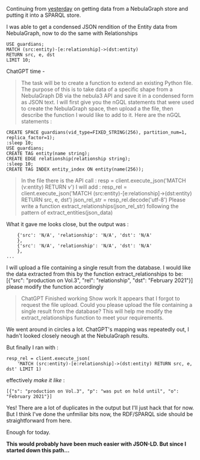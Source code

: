 <!-- title: llama_index SPARQL Notes 04 -->

Continuing from [yesterday](2023-08-29-llama-sparql-03) on getting data from a NebulaGraph store and putting it into a SPARQL store.

I was able to get a condensed JSON rendition of the Entity data from NebulaGraph, now to do the same with Relationships

```
USE guardians;
MATCH (src:entity)-[e:relationship]->(dst:entity)
RETURN src, e, dst
LIMIT 10;
```

ChatGPT time -

> The task will be to create a function to extend an existing Python file. The purpose of this is to take data of a specific shape from a NebulaGraph DB via the nebula3 API and save it in a condensed form as JSON text. I will first give you the nGQL statements that were used to create the NebulaGraph space, then upload a the file, then describe the function I would like to add to it. Here are the nGQL statements :

```
CREATE SPACE guardians(vid_type=FIXED_STRING(256), partition_num=1, replica_factor=1);
:sleep 10;
USE guardians;
CREATE TAG entity(name string);
CREATE EDGE relationship(relationship string);
:sleep 10;
CREATE TAG INDEX entity_index ON entity(name(256));
```

> In the file there is the API call :
> resp = client.execute_json('MATCH (v:entity) RETURN v')
> I will add :
> resp_rel = client.execute_json('MATCH (src:entity)-[e:relationship]->(dst:entity) RETURN src, e, dst')
> json_rel_str = resp_rel.decode('utf-8')
> Please write a function extract_relationships(json_rel_str) following the pattern of extract_entities(json_data)

What it gave me looks close, but the output was :

```
    {'src': 'N/A', 'relationship': 'N/A', 'dst': 'N/A'
    },
    {'src': 'N/A', 'relationship': 'N/A', 'dst': 'N/A'
    },
...
```

I will upload a file containing a single result from the database. I would like the data extracted from this by the function extract_relationships to be:
[{"src": "production on Vol.3", "rel": "relationship", "dst": "February 2021"}]
please modify the function accordingly

> ChatGPT
> Finished working
> Show work
> It appears that I forgot to request the file upload. Could you please upload the file containing a single result from the database? This will help me modify the extract_relationships function to meet your requirements.

We went around in circles a lot. ChatGPT's mapping was repeatedly out, I hadn't looked closely neough at the NebulaGraph results.

But finally I ran with :

```
resp_rel = client.execute_json(
    'MATCH (src:entity)-[e:relationship]->(dst:entity) RETURN src, e, dst' LIMIT 1)
```

effectively _make it like_ :

```
[{"s": "production on Vol.3", "p": "was put on hold until", "o": "February 2021"}]
```

Yes! There are a lot of duplicates in the output but I'll just hack that for now. But I think I've done the unfmiliar bits now, the RDF/SPARQL side should be straightforward from here.

Enough for today.

**This would probably have been much easier with JSON-LD. But since I started down this path...**
